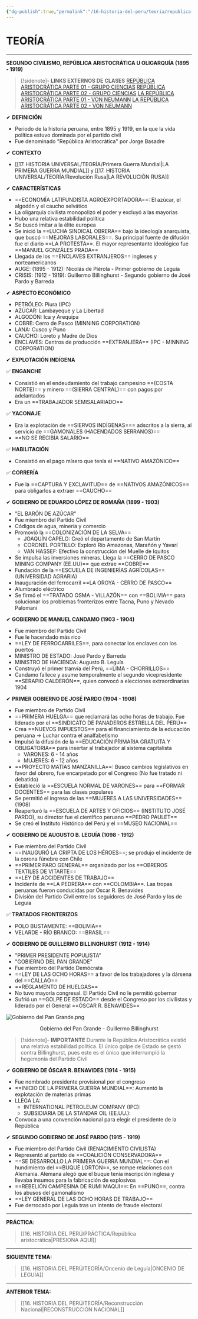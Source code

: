 ```yaml
---
{"dg-publish":true,"permalink":"/16-historia-del-peru/teoria/republica-aristocratica/","tags":["Historia","Teoría","Completo"]}
---
```


# TEORÍA
---
**SEGUNDO CIVILISMO, REPÚBLICA ARISTOCRÁTICA U OLIGARQUÍA (1895 - 1919)**

>[!sidenote]- **LINKS EXTERNOS DE CLASES** 
>[REPÚBLICA ARISTOCRÁTICA PARTE 01 - GRUPO CIENCIAS](https://www.youtube.com/watch?v=v-1tPTUN6Sw) 
>[REPÚBLICA ARISTOCRÁTICA PARTE 02 - GRUPO CIENCIAS](https://www.youtube.com/watch?v=VhpCHx0ikkk) 
>[LA REPÚBLICA ARISTOCRÁTICA PARTE 01 - VON NEUMANN](https://www.youtube.com/watch?v=bSiy6yo0AJ0)
>[LA REPÚBLICA ARISTOCRÁTICA PARTE 02 - VON NEUMANN](https://www.youtube.com/watch?v=oLfj6qZU7Lk)

✔ **DEFINICIÓN**
- Periodo de la historia peruana, entre 1895 y 1919, en la que la vida política estuvo dominada por el partido civil 
- Fue denominado "República Aristocrática" por Jorge Basadre

✔ **CONTEXTO** 
- [[17. HISTORIA UNIVERSAL/TEORÍA/Primera Guerra Mundial\|LA PRIMERA GUERRA MUNDIAL]] y [[17. HISTORIA UNIVERSAL/TEORÍA/Revolución Rusa\|LA REVOLUCIÓN RUSA]] 

✔ **CARACTERÍSTICAS**
- ==ECONOMÍA LATIFUNDISTA AGROEXPORTADORA==: El azúcar, el algodón y el caucho selvático 
- La oligarquía civilista monopolizó el poder y excluyó a las mayorías
- Hubo una relativa estabilidad política
- Se buscó imitar a la élite europea
- Se inició la ==LUCHA SINDICAL OBRERA== bajo la ideología anarquista, que buscó ==MEJORAS LABORALES==. Su principal fuente de difusión fue el diario ==LA PROTESTA==. El mayor representante ideológico fue ==MANUEL GONZÁLES PRADA==  
- Llegada de los ==ENCLAVES EXTRANJEROS== ingleses y norteamericanos 
- AUGE: (1895 - 1912): Nicolás de Piérola - Primer gobierno de Leguía
- CRISIS: (1912 - 1919): Guillermo Billinghurst - Segundo gobierno de José Pardo y Barreda

✔ **ASPECTO ECONÓMICO**
- PETRÓLEO: Piura (IPC)
- AZÚCAR: Lambayeque y La Libertad
- ALGODÓN: Ica y Arequipa
- COBRE: Cerro de Pasco (MINNING CORPORATION)
- LANA: Cusco y Puno
- CAUCHO: Loreto y Madre de Dios
- ENCLAVES: Centros de producción ==EXTRANJERA== (IPC - MINNING CORPORATION)

✔ **EXPLOTACIÓN INDÍGENA**

✅ **ENGANCHE** 
- Consistió en el endeudamiento del trabajo campesino ==(COSTA NORTE)== y minero ==(SIERRA CENTRAL)== con pagos por adelantados 
- Era un ==TRABAJADOR SEMISALARIADO== 

✅ **YACONAJE**
- Era la explotación de ==SIERVOS INDÍGENAS=== adscritos a la sierra, al servicio de ==GAMONALES (HACENDADOS SERRANOS)== 
- ==NO SE RECIBÍA SALARIO== 

✅ **HABILITACIÓN**
- Consistió en el pago mísero que tenía el ==NATIVO AMAZÓNICO== 

✅ **CORRERÍA** 
- Fue la ==CAPTURA Y EXCLAVITUD== de ==NATIVOS AMAZÓNICOS== para obligarlos a extraer ==CAUCHO== 

✔ **GOBIERNO DE EDUARDO LÓPEZ DE ROMAÑA (1899 - 1903)** 
- "EL BARÓN DE AZÚCAR"
- Fue miembro del Partido Civil
- Códigos de agua, minería y comercio
- Promovió la ==COLONIZACIÓN DE LA SELVA== 
	- JOAQUÍN CAPELO: Creó el departamento de San Martín
	- CORONEL PORTILLO: Exploró Río Amazonas, Marañón y Yavarí 
	- VAN HASSEF: Efectivo la construcción del Muelle de Iquitos
- Se impulsa las inversiones mineras. Llega la ==CERRO DE PASCO MINING COMPANY (EE.UU)== que extrae ==COBRE== 
- Fundación de la ==ESCUELA DE INGENIERÍAS AGRÍCOLAS== (UNIVERSIDAD AGRARIA)
- Inauguración del ferrocarril ==LA OROYA - CERRO DE PASCO== 
- Alumbrado eléctrico 
- Se firmó el ==TRATADO OSMA - VILLAZÓN== con ==BOLIVIA== para solucionar los problemas fronterizos entre Tacna, Puno y Nevado Palomani

✔ **GOBIERNO DE MANUEL CANDAMO (1903 - 1904)** 
- Fue miembro del Partido Civil
- Fue le hacendado más rico
- ==LEY DE FERROCARRILES==, para conectar los enclaves con los puertos
- MINISTRO DE ESTADO: José Pardo y Barreda
- MINISTRO DE HACIENDA: Augusto B. Leguía 
- Construyó el primer tranvía del Perú, ==LIMA - CHORRILLOS== 
- Candamo fallece y asume temporalmente el segundo vicepresidente ==SERAPIO CALDERÓN==, quien convocó a elecciones extraordinarias 1904

✔ **PRIMER GOBIERNO DE JOSÉ PARDO (1904 - 1908)** 
- Fue miembro de Partido Civil 
- ==PRIMERA HUELGA== que reclamará las ocho horas de trabajo. Fue liderado por el ==SINDICATO DE PANADEROS ESTRELLA DEL PERÚ== 
- Crea ==NUEVOS IMPUESTOS== para el financiamiento de la educación peruana → Luchar contra el analfabetismo 
- Impulsó la difusión de la ==EDUCACIÓN PRIMARIA GRATUITA Y OBLIGATORIA== para insertar al trabajador al sistema capitalista
	- VARONES: 6 - 14 años
	- MUJERES: 6 - 12 años
- ==PROYECTO MATÍAS MANZANILLA==: Busco cambios legislativos en favor del obrero, fue encarpetado por el Congreso (No fue tratado ni debatido)
- Estableció la ==ESCUELA NORMAL DE VARONES== para ==FORMAR DOCENTES== para las clases populares 
- Se permitió el ingreso de las ==MUJERES A LAS UNIVERSIDADES== (1908)
- Reaperturó la ==ESCUELA DE ARTES Y OFICIOS== (INSTITUTO JOSÉ PARDO), su director fue el científico peruano ==PEDRO PAULET== 
- Se creó el Instituto Histórico del Perú y el ==MUSEO NACIONAL== 

✔ **GOBIERNO DE AUGUSTO B. LEGUÍA (1098 - 1912)** 
- Fue miembro del Partido Civil 
- ==INAUGURÓ LA CRIPTA DE LOS HÉROES==; se produjo el incidente de la corona fúnebre con Chile
- ==PRIMER PARO GENERAL== organizado por los ==OBREROS TEXTILES DE VITARTE== 
- ==LEY DE ACCIDENTES DE TRABAJO== 
- Incidente de ==LA PEDRERA== con ==COLOMBIA==. Las tropas peruanas fueron conducidas por Óscar R. Benavides 
- División del Partido Civil entre los seguidores de José Pardo y los de Leguía 

✅ **TRATADOS FRONTERIZOS** 
- POLO BUSTAMENTE: ==BOLIVIA== 
- VELARDE - RÍO BRANCO: ==BRASIL== 

✔ **GOBIERNO DE GUILLERMO BILLINGHURST (1912 - 1914)** 
- "PRIMER PRESIDENTE POPULISTA"
- "GOBIERNO DEL PAN GRANDE"
- Fue miembro del Partido Demócrata 
- ==LEY DE LAS OCHO HORAS== a favor de los trabajadores y la dársena del ==CALLAO== 
- ==REGLAMENTO DE HUELGAS==  
- No tuvo mayoría congresal. El Partido Civil no le permitió gobernar 
- Sufrió un ==GOLPE DE ESTADO== desde el Congreso por los civilistas y liderado por el General ==ÓSCAR R. BENAVIDES== 

![Gobierno del Pan Grande.png](/img/user/1.%20ELEMENTOS%20GR%C3%81FICOS/Gobierno%20del%20Pan%20Grande.png)
<center>Gobierno del Pan Grande - Guillermo Billinghurst </center>

>[!sidenote]- **IMPORTANTE** 
>Durante la República Aristocrática existió una relativa estabilidad política.
>El único golpe de Estado se gestó contra Billinghurst, pues este es el único que interrumpió la hegemonía del Partido Civil

✔ **GOBIERNO DE ÓSCAR R. BENAVIDES (1914 - 1915)** 
- Fue nombrado presidente provisional por el congreso
- ==INICIO DE LA PRIMERA GUERRA MUNDIAL==: Aumentó la explotación de materias primas
- LLEGA LA:
	- INTERNATIONAL PETROLEUM COMPANY (IPC):
	- SUBSIDIARIA DE LA STANDAR OIL (EE.UU.):
- Convoca a una convención nacional para elegir el presidente de la República 

✔ **SEGUNDO GOBIERNO DE JOSÉ PARDO (1915 - 1919)** 
- Fue miembro del Partido Civil (RENACIMIENTO CIVILISTA)
- Representó al partido de ==COALICIÓN CONSERVADORA== 
- ==SE DESARROLLO LA PRIMERA GUERRA MUNDIAL==: Con el hundimiento del ==BUQUE LORTON==, se rompe relaciones con Alemania. Alemana alegó que el buque tenía inscripción inglesa y llevaba insumos para la fabricación de explosivos 
- ==REBELIÓN CAMPESINA DE RUMI MAQUI==: En ==PUNO==, contra los abusos del gamonalismo
- ==LEY GENERAL DE LAS OCHO HORAS DE TRABAJO== 
- Fue derrocado por Leguía tras un intento de fraude electoral

---
**PRÁCTICA**:
>[[16. HISTORIA DEL PERÚ/PRÁCTICA/República aristocrática\|PRESIONA AQUÍ]]

---
**SIGUIENTE TEMA:** 
>[[16. HISTORIA DEL PERÚ/TEORÍA/Oncenio de Leguía\|ONCENIO DE LEGUÍA]]

---
**ANTERIOR TEMA:** 
>[[16. HISTORIA DEL PERÚ/TEORÍA/Reconstrucción Nacional\|RECONSTRUCCIÓN NACIONAL]]

